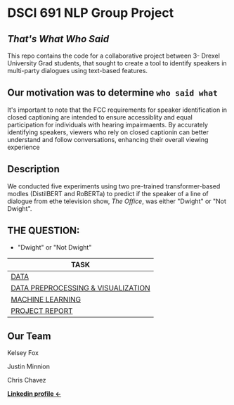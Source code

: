 # DSCI 691 NLP Group Project
## _That's What Who Said_

This repo contains the code for a collaborative project between 3- Drexel University Grad students, that sought to create a tool to identify speakers in multi-party dialogues using text-based features. 

## Our motivation was to determine `who said what`

It's important to note that the FCC requirements for speaker identification in closed captioning are intended to ensure accessiblity and equal participation for individuals with hearing impairmaents. By accurately identifying speakers, viewers who rely on closed captionin can better understand and follow conversations, enhancing their overall viewing experience 

## Description

We conducted five experiments using two pre-trained transformer-based modles (DistilBERT and RoBERTa) to predict if the speaker of a line of dialogue from ethe television show, *The Office*, was either "Dwight" or "Not Dwight". 

THE QUESTION: 
-------------------

* "Dwight" or "Not Dwight"


| TASK | 
| ------ | 
| [DATA](https://github.com/Zu1uDe1ta/thats-what-who-said/tree/main/data/raw/transcript)|
| [DATA PREPROCESSING & VISUALIZATION](https://github.com/Zu1uDe1ta/thats-what-who-said/blob/main/01_preprocess.ipynb)|
| [MACHINE LEARNING](https://github.com/Zu1uDe1ta/thats-what-who-said/blob/main/02_transformer_model.ipynb)|
| [PROJECT REPORT](https://drive.google.com/file/d/1XaBfhcn7auxYxwwpKagbL-Q5I8kzMMXD/view?usp=sharing)|



## Our Team 

Kelsey Fox

Justin Minnion

Chris Chavez

[__Linkedin profile <-__](https://www.linkedin.com/in/chrischavez1/)<br>
